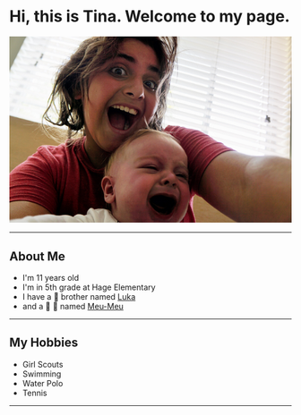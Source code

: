 # Hi, this is Tina. Welcome to my page.

![](images/Tina2.PNG)

*****

## About Me
- I'm 11 years old
- I'm in 5th grade at Hage Elementary
- I have a :baby: brother named [Luka](images/Tina.PNG)
- and a :baby: :dog: named [Meu-Meu](images/meumeu.PNG)

*****

## My Hobbies
- Girl Scouts
- Swimming
- Water Polo
- Tennis

*****
